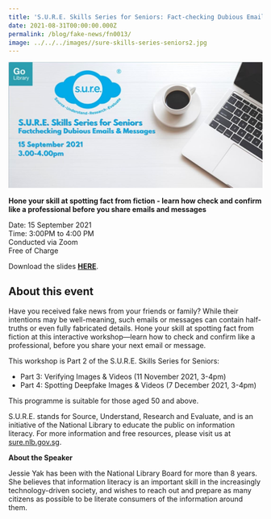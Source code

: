 ```yaml
---
title: 'S.U.R.E. Skills Series for Seniors: Fact-checking Dubious Emails & Messages'
date: 2021-08-31T00:00:00.000Z
permalink: /blog/fake-news/fn0013/
image: ../../../images//sure-skills-series-seniors2.jpg
---
```


![](../../../images//sure-skills-series-seniors2.jpg)

**Hone your skill at spotting fact from fiction - learn how check and confirm like a professional before you share emails and messages**

Date: 15 September 2021 <br>Time: 3:00PM to 4:00 PM<br>Conducted via Zoom<br>Free of Charge

Download the slides **[HERE](https://go.gov.sg/nlb-sure-15sep2021-slides)**.

## About this event

Have you received fake news from your friends or family? While their intentions may be well-meaning, such emails or messages can contain half-truths or even fully fabricated details. Hone your skill at spotting fact from fiction at this interactive workshop—learn how to check and confirm like a professional, before you share your next email or message.

This workshop is Part 2 of the S.U.R.E. Skills Series for Seniors:

- Part 3: Verifying Images & Videos (11 November 2021, 3-4pm)
- Part 4: Spotting Deepfake Images & Videos (7 December 2021, 3-4pm)

This programme is suitable for those aged 50 and above.

S.U.R.E. stands for Source, Understand, Research and Evaluate, and is an initiative of the National Library to educate the public on information literacy. For more information and free resources, please visit us at [sure.nlb.gov.sg](https://sure.nlb.gov.sg/).



**About the Speaker**

Jessie Yak has been with the National Library Board for more than 8 years. She believes that information literacy is an important skill in the increasingly technology-driven society, and wishes to reach out and prepare as many citizens as possible to be literate consumers of the information around them.